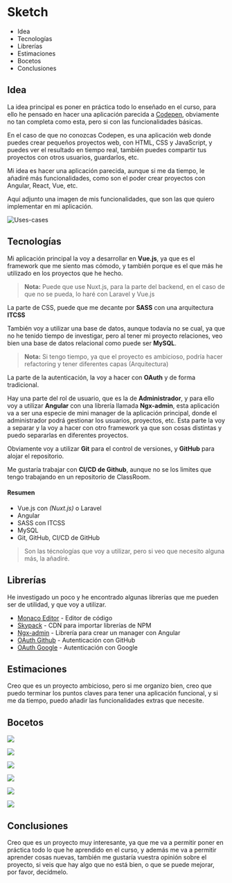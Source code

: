 # Sketch

- Idea
- Tecnologías
- Librerías
- Estimaciones
- Bocetos
- Conclusiones

## Idea

La idea principal es poner en práctica todo lo enseñado en el curso, para ello he pensado en hacer una aplicación parecida a [Codepen](https://codepen.io/), obviamente no tan completa como esta, pero si con las funcionalidades básicas.

En el caso de que no conozcas Codepen, es una aplicación web donde puedes crear pequeños proyectos web, con HTML, CSS y JavaScript, y puedes ver el resultado en tiempo real, también puedes compartir tus proyectos con otros usuarios, guardarlos, etc.

Mi idea es hacer una aplicación parecida, aunque si me da tiempo, le añadiré más funcionalidades, como son el poder crear proyectos con Angular, React, Vue, etc.

Aquí adjunto una imagen de mis funcionalidades, que son las que quiero implementar en mi aplicación.

![Uses-cases](uml/uses-cases.png)
 
## Tecnologías

Mi aplicación principal la voy a desarrollar en **Vue.js**, ya que es el framework que me siento mas cómodo, y también porque es el que más he utilizado en los proyectos que he hecho.

> **Nota:** Puede que use Nuxt.js, para la parte del backend, en el caso de que no se pueda, lo haré con Laravel y Vue.js

La parte de CSS, puede que me decante por **SASS** con una arquitectura **ITCSS**

También voy a utilizar una base de datos, aunque todavía no se cual, ya que no he tenido tiempo de investigar, pero al tener mi proyecto relaciones, veo bien una base de datos relacional como puede ser **MySQL**.
> **Nota:** Si tengo tiempo, ya que el proyecto es ambicioso, podría hacer refactoring y tener diferentes capas (Arquitectura)

La parte de la autenticación, la voy a hacer con **OAuth** y de forma tradicional.

Hay una parte del rol de usuario, que es la de **Administrador**, y para ello voy a utilizar **Angular** con una librería llamada **Ngx-admin**, esta aplicación va a ser una especie de mini manager de la aplicación principal, donde el administrador podrá gestionar los usuarios, proyectos, etc.
Esta parte la voy a separar y la voy a hacer con otro framework ya que son cosas distintas y puedo separarlas en diferentes proyectos.

Obviamente voy a utilizar **Git** para el control de versiones, y **GitHub** para alojar el repositorio.

Me gustaría trabajar con **CI/CD de Github**, aunque no se los limites que tengo trabajando en un repositorio de ClassRoom.

#### Resumen
- Vue.js con _(Nuxt.js)_ o Laravel
- Angular
- SASS con ITCSS
- MySQL
- Git, GitHub, CI/CD de GitHub

> Son las técnologías que voy a utilizar, pero si veo que necesito alguna más, la añadiré.


## Librerías

He investigado un poco y he encontrado algunas librerías que me pueden ser de utilidad, y que voy a utilizar.

- [Monaco Editor](https://microsoft.github.io/monaco-editor/) - Editor de código
- [Skypack](https://www.skypack.dev/) - CDN para importar librerías de NPM
- [Ngx-admin](https://akveo.github.io/ngx-admin/) - Librería para crear un manager con Angular
- [OAuth Github](https://docs.github.com/en/developers/apps/building-oauth-apps/authorizing-oauth-apps) - Autenticación con GitHub
- [OAuth Google](https://developers.google.com/identity/protocols/oauth2) - Autenticación con Google

## Estimaciones

Creo que es un proyecto ambicioso, pero si me organizo bien, creo que puedo terminar los puntos claves para tener una aplicación funcional, y si me da tiempo, puedo añadir las funcionalidades extras que necesite.

## Bocetos

![](img/1.png)

![](img/2.png)

![](img/3.png)

![](img/4.png)

![](img/5.png)

![](img/6.png)

## Conclusiones

Creo que es un proyecto muy interesante, ya que me va a permitir poner en práctica todo lo que he aprendido en el curso, y además me va a permitir aprender cosas nuevas, también me gustaría vuestra opinión sobre el proyecto, si veis que hay algo que no está bien, o que se puede mejorar, por favor, decídmelo.
